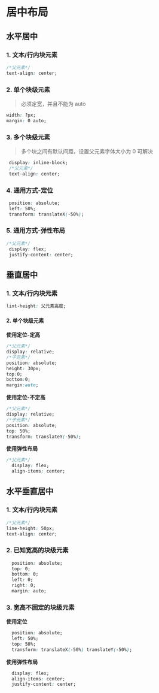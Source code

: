 # 居中布局
## 水平居中
### 1. 文本/行内块元素

```css
/*父元素*/
text-align: center;
```

### 2. 单个块级元素

> 必须定宽，并且不能为 auto
```css
width: ?px;
margin: 0 auto;
```

### 3. 多个块级元素

> 多个块之间有默认间距，设置父元素字体大小为 0 可解决
```css
 display: inline-block;
 /*父元素*/
 text-align: center;
```

### 4. 通用方式-定位

```css
 position: absolute;
 left: 50%;
 transform: translateX(-50%);
```

### 5. 通用方式-弹性布局

```css
/*父元素*/
 display: flex;
 justify-content: center;
```

## 垂直居中

### 1. 文本/行内块元素

```css
lint-height: 父元素高度;
```

#### 2. 单个块级元素

**使用定位-定高**

```css
/*父元素*/
display: relative;
/*子元素*/
position: absolute;
height: 30px;
top:0;
bottom:0;
margin:auto;
```

**使用定位-不定高**

```css
/*父元素*/
display: relative;
/*子元素*/
position: absolute;
top: 50%;
transform: translateY(-50%);
```

**使用弹性布局**

```css
/*父元素*/
  display: flex;
  align-items: center;
```

## 水平垂直居中

### 1. 文本/行内块元素

```css
/*父元素*/
line-height: 50px;
text-align: center;
```

### 2. 已知宽高的块级元素

```css
  position: absolute;
  top: 0;
  bottom: 0;
  left: 0;
  right: 0;
  margin: auto;
```

### 3. 宽高不固定的块级元素 

**使用定位**

```css
  position: absolute;
  left: 50%;
  top: 50%;
  transform: translateX(-50%) translateY(-50%);
```

**使用弹性布局**

```css
  display: flex;
  align-items: center;
  justify-content: center;
```
